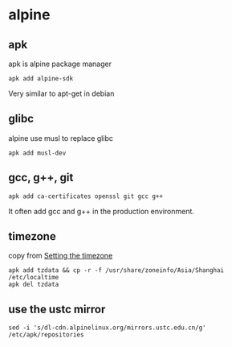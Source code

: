 # alpine

## apk
apk is alpine package manager

``` shell
apk add alpine-sdk
```
Very similar to apt-get in debian


## glibc
alpine use musl to replace glibc
``` shell
apk add musl-dev
```

## gcc, g++, git

``` shell
apk add ca-certificates openssl git gcc g++
```
It often add gcc and g++ in the production environment.

## timezone

copy from [Setting the timezone](https://wiki.alpinelinux.org/wiki/Setting_the_timezone)
``` shell
apk add tzdata && cp -r -f /usr/share/zoneinfo/Asia/Shanghai /etc/localtime
apk del tzdata
```

## use the ustc mirror

``` shell
sed -i 's/dl-cdn.alpinelinux.org/mirrors.ustc.edu.cn/g' /etc/apk/repositories
```
